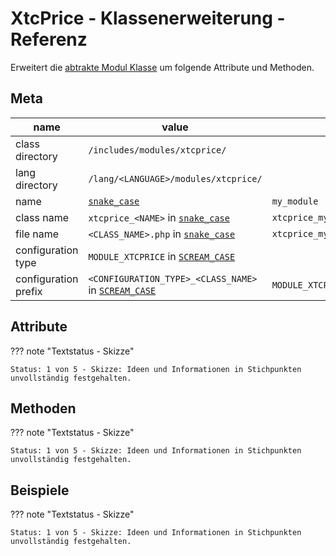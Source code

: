 # XtcPrice - Klassenerweiterung - Referenz

Erweitert die [abtrakte Modul Klasse](../module-class-abstract.md) um folgende Attribute und Methoden.

## Meta

| name                 | value                                                     | example                              |
|----------------------|-----------------------------------------------------------|--------------------------------------|
| class directory      | `/includes/modules/xtcprice/`                             |                                      |
| lang directory       | `/lang/<LANGUAGE>/modules/xtcprice/`                      |                                      |
| name                 | [`snake_case`](#)                                         | `my_module`                          |
| class name           | `xtcprice_<NAME>` in [`snake_case`](#)                    | `xtcprice_my_module`                 |
| file name            | `<CLASS_NAME>.php` in [`snake_case`](#)                   | `xtcprice_my_module.php`             |
| configuration type   | `MODULE_XTCPRICE` in [`SCREAM_CASE`](#)                   |                                      |
| configuration prefix | `<CONFIGURATION_TYPE>_<CLASS_NAME>` in [`SCREAM_CASE`](#) | `MODULE_XTCPRICE_XTCPRICE_MY_MODULE` |

## Attribute

??? note "Textstatus - Skizze"

    Status: 1 von 5 - Skizze: Ideen und Informationen in Stichpunkten unvollständig festgehalten.

## Methoden

??? note "Textstatus - Skizze"

    Status: 1 von 5 - Skizze: Ideen und Informationen in Stichpunkten unvollständig festgehalten.

## Beispiele

??? note "Textstatus - Skizze"

    Status: 1 von 5 - Skizze: Ideen und Informationen in Stichpunkten unvollständig festgehalten.
